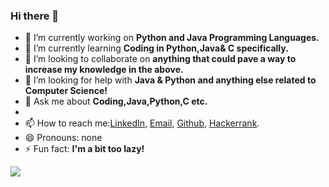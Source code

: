 ### Hi there 👋


- 🔭 I’m currently working on **Python and Java Programming Languages.**
- 🌱 I’m currently learning **Coding in Python,Java& C specifically.**
- 👯 I’m looking to collaborate on **anything that could pave a way to increase my knowledge in the above.**
- 🤔 I’m looking for help with **Java & Python and anything else related to Computer Science!**
- 💬 Ask me about **Coding,Java,Python,C etc.**
- 
- 📫 How to reach me:[LinkedIn](https://www.linkedin.com/in/snigdha-singh-840952220?lipi=urn%3Ali%3Apage%3Ad_flagship3_profile_view_base_contact_details%3B%2BWBU8enmReiQyzaT2z%2FC2w%3D%3D),
[Email](snigdhasing667@gmail.com),
[Github](https://github.com/Snigdha667),
[Hackerrank](https://www.hackerrank.com/s_201500698).
- 😄 Pronouns: none
- ⚡ Fun fact: **I'm a bit too lazy!**
<img align="center" src="https://github-readme-stats.vercel.app/api/<CARD_TYPE>/?username=<USERNAME>&theme=<THEME_NAME>"/>
